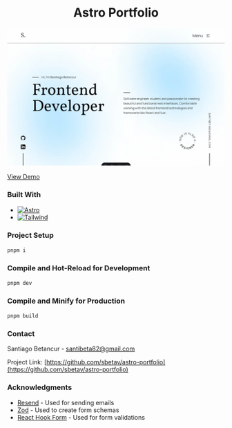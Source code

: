 <h1 align="center">Astro Portfolio</h1>

[![Portfolio Vue][product-screenshot]](https://astro-portfolio-inky.vercel.app/)

<a align="center" href="https://astro-portfolio-inky.vercel.app/" target="_blank">View Demo</a>

### Built With

- [![Astro][astro]][astro-url]
- [![Tailwind][tailwindcss]][tailwind-url]

### Project Setup

```sh
pnpm i
```

### Compile and Hot-Reload for Development

```sh
pnpm dev
```

### Compile and Minify for Production

```sh
pnpm build
```

### Contact

Santiago Betancur - santibeta82@gmail.com

Project Link: [https://github.com/sbetav/astro-portfolio](https://github.com/sbetav/astro-portfolio)

### Acknowledgments

- [Resend](https://resend.com/) - Used for sending emails
- [Zod](https://zod.dev/) - Used to create form schemas
- [React Hook Form](https://react-hook-form.com/) - Used for form validations

[product-screenshot]: public/website-screenshot.webp
[astro]: https://img.shields.io/badge/Astro-0C1222?style=for-the-badge&logo=astro&logoColor=FDFDFE
[astro-url]: https://astro.build/
[tailwindcss]: https://img.shields.io/static/v1?style=for-the-badge&message=Tailwind+CSS&color=222222&logo=Tailwind+CSS&logoColor=06B6D4&label=
[tailwind-url]: https://tailwindcss.com/
